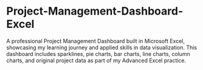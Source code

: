 # Project-Management-Dashboard-Excel
A professional Project Management Dashboard built in Microsoft Excel, showcasing my learning journey and applied skills in data visualization. This dashboard includes sparklines, pie charts, bar charts, line charts, column charts, and original project data as part of my Advanced Excel practice.
